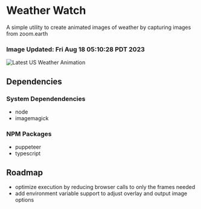 # Weather Watch

A simple utility to create animated images of weather by capturing images from zoom.earth

### Image Updated: Fri Aug 18 05:10:28 PDT 2023

![Latest US Weather Animation](animations/2023-08-18.webp)

## Dependencies
### System Dependendencies
* node
* imagemagick
### NPM Packages
* puppeteer
* typescript

## Roadmap
* optimize execution by reducing browser calls to only the frames needed
* add environment variable support to adjust overlay and output image options
